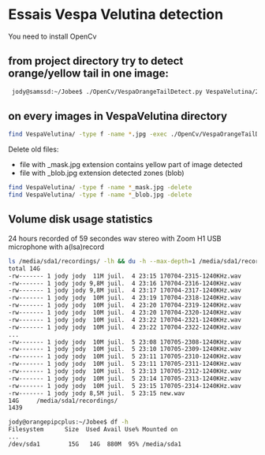 # Essais Vespa Velutina detection

You need to install OpenCv

## from project directory try to detect orange/yellow tail in one image:
```sh
 jody@samssd:~/Jobee$ ./OpenCv/VespaOrangeTailDetect.py VespaVelutina/2017-05-16-133001.jpg
```


## on every images in VespaVelutina directory
```sh
find VespaVelutina/ -type f -name *.jpg -exec ./OpenCv/VespaOrangeTailDetect.py {} \;
```


Delete old files:

- file with _mask.jpg extension contains yellow part of image detected
- file with _blob.jpg extension detected zones (blob)

```sh
find VespaVelutina/ -type f -name *_mask.jpg -delete
find VespaVelutina/ -type f -name *_blob.jpg -delete
```

## Volume disk usage statistics
24 hours recorded of 59 secondes wav stereo with Zoom H1 USB microphone
with a(lsa)record
```sh
ls /media/sda1/recordings/ -lh && du -h --max-depth=1 /media/sda1/recordings/ && ls /media/sda1/recordings/ | wc -l
total 14G
-rw------- 1 jody jody  11M juil.  4 23:15 170704-2315-1240KHz.wav
-rw------- 1 jody jody 9,8M juil.  4 23:16 170704-2316-1240KHz.wav
-rw------- 1 jody jody 9,8M juil.  4 23:17 170704-2317-1240KHz.wav
-rw------- 1 jody jody  10M juil.  4 23:19 170704-2318-1240KHz.wav
-rw------- 1 jody jody  10M juil.  4 23:20 170704-2319-1240KHz.wav
-rw------- 1 jody jody  10M juil.  4 23:20 170704-2320-1240KHz.wav
-rw------- 1 jody jody  10M juil.  4 23:22 170704-2321-1240KHz.wav
-rw------- 1 jody jody  10M juil.  4 23:22 170704-2322-1240KHz.wav
...
-rw------- 1 jody jody  10M juil.  5 23:08 170705-2308-1240KHz.wav
-rw------- 1 jody jody  10M juil.  5 23:10 170705-2309-1240KHz.wav
-rw------- 1 jody jody  10M juil.  5 23:11 170705-2310-1240KHz.wav
-rw------- 1 jody jody  10M juil.  5 23:11 170705-2311-1240KHz.wav
-rw------- 1 jody jody  10M juil.  5 23:13 170705-2312-1240KHz.wav
-rw------- 1 jody jody  10M juil.  5 23:14 170705-2313-1240KHz.wav
-rw------- 1 jody jody  10M juil.  5 23:15 170705-2314-1240KHz.wav
-rw------- 1 jody jody 8,5M juil.  5 23:15 new.wav
14G     /media/sda1/recordings/
1439

```

```sh
jody@orangepipcplus:~/Jobee$ df -h
Filesystem      Size  Used Avail Use% Mounted on
...
/dev/sda1        15G   14G  880M  95% /media/sda1
```
